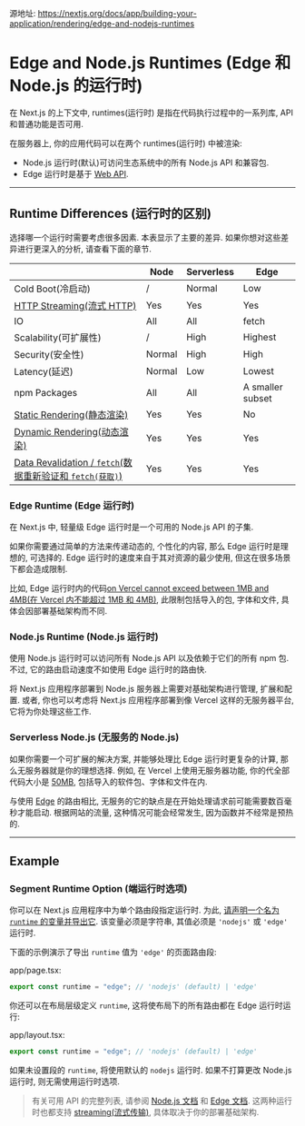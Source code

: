 源地址: https://nextjs.org/docs/app/building-your-application/rendering/edge-and-nodejs-runtimes

# Edge and Node.js Runtimes (Edge 和 Node.js 的运行时)

在 Next.js 的上下文中, runtimes(运行时) 是指在代码执行过程中的一系列库, API 和普通功能是否可用.

在服务器上, 你的应用代码可以在两个 runtimes(运行时) 中被渲染:

- Node.js 运行时(默认)可访问生态系统中的所有 Node.js API 和兼容包.
- Edge 运行时是基于 [Web API](https://nextjs.org/docs/app/api-reference/edge).

---

## Runtime Differences (运行时的区别)

选择哪一个运行时需要考虑很多因素. 本表显示了主要的差异. 如果你想对这些差异进行更深入的分析, 请查看下面的章节.

|                                                                                                                                                                                       | Node   | Serverless | Edge             |
| ------------------------------------------------------------------------------------------------------------------------------------------------------------------------------------- | ------ | ---------- | ---------------- |
| Cold Boot(冷启动)                                                                                                                                                                     | /      | Normal     | Low              |
| [HTTP Streaming(流式 HTTP)](https://nextjs.org/docs/app/building-your-application/routing/loading-ui-and-streaming)                                                                   | Yes    | Yes        | Yes              |
| IO                                                                                                                                                                                    | All    | All        | fetch            |
| Scalability(可扩展性)                                                                                                                                                                 | /      | High       | Highest          |
| Security(安全性)                                                                                                                                                                      | Normal | High       | High             |
| Latency(延迟)                                                                                                                                                                         | Normal | Low        | Lowest           |
| npm Packages                                                                                                                                                                          | All    | All        | A smaller subset |
| [Static Rendering(静态渲染)](https://nextjs.org/docs/app/building-your-application/rendering/server-components#static-rendering-default)                                              | Yes    | Yes        | No               |
| [Dynamic Rendering(动态渲染)](https://nextjs.org/docs/app/building-your-application/rendering/server-components#dynamic-rendering)                                                    | Yes    | Yes        | Yes              |
| [Data Revalidation \/ `fetch`(数据重新验证和 `fetch(获取)`)](https://nextjs.org/docs/app/building-your-application/data-fetching/fetching-caching-and-revalidating#revalidating-data) | Yes    | Yes        | Yes              |

### Edge Runtime (Edge 运行时)

在 Next.js 中, 轻量级 Edge 运行时是一个可用的 Node.js API 的子集.

如果你需要通过简单的方法来传递动态的, 个性化的内容, 那么 Edge 运行时是理想的, 可选择的. Edge 运行时的速度来自于其对资源的最少使用, 但这在很多场景下都会造成限制.

比如, Edge 运行时内的代码[on Vercel cannot exceed between 1MB and 4MB(在 Vercel 内不能超过 1MB 和 4MB)](https://vercel.com/docs/concepts/limits/overview#edge-middleware-and-edge-functions-size), 此限制包括导入的包, 字体和文件, 具体会因部署基础架构而不同.

### Node.js Runtime (Node.js 运行时)

使用 Node.js 运行时可以访问所有 Node.js API 以及依赖于它们的所有 npm 包. 不过, 它的路由启动速度不如使用 Edge 运行时的路由快.

将 Next.js 应用程序部署到 Node.js 服务器上需要对基础架构进行管理, 扩展和配置. 或者, 你也可以考虑将 Next.js 应用程序部署到像 Vercel 这样的无服务器平台, 它将为你处理这些工作.

### Serverless Node.js (无服务的 Node.js)

如果你需要一个可扩展的解决方案, 并能够处理比 Edge 运行时更复杂的计算, 那么无服务器就是你的理想选择. 例如, 在 Vercel 上使用无服务器功能, 你的代全部代码大小是 [50MB](https://vercel.com/docs/concepts/limits/overview#serverless-function-size), 包括导入的软件包、字体和文件在内.

与使用 [Edge](https://vercel.com/docs/concepts/functions/edge-functions) 的路由相比, 无服务的它的缺点是在开始处理请求前可能需要数百毫秒才能启动. 根据网站的流量, 这种情况可能会经常发生, 因为函数并不经常是预热的.

---

## Example

### Segment Runtime Option (端运行时选项)

你可以在 Next.js 应用程序中为单个路由段指定运行时. 为此, [请声明一个名为 `runtime` 的变量并导出它](https://nextjs.org/docs/app/api-reference/file-conventions/route-segment-config). 该变量必须是字符串, 其值必须是 `'nodejs'` 或 `'edge'` 运行时.

下面的示例演示了导出 `runtime` 值为 `'edge'` 的页面路由段:

app/page.tsx:

```typescript
export const runtime = "edge"; // 'nodejs' (default) | 'edge'
```

你还可以在布局层级定义 `runtime`, 这将使布局下的所有路由都在 Edge 运行时运行:

app/layout.tsx:

```typescript
export const runtime = "edge"; // 'nodejs' (default) | 'edge'
```

如果未设置段的 `runtime`, 将使用默认的 `nodejs` 运行时. 如果不打算更改 Node.js 运行时, 则无需使用运行时选项.

> 有关可用 API 的完整列表, 请参阅 [Node.js 文档](https://nodejs.org/docs/latest/api/) 和 [Edge 文档](https://nextjs.org/docs/app/api-reference/edge). 这两种运行时也都支持 [streaming(流式传输)](https://nextjs.org/docs/app/building-your-application/routing/loading-ui-and-streaming), 具体取决于你的部署基础架构.
